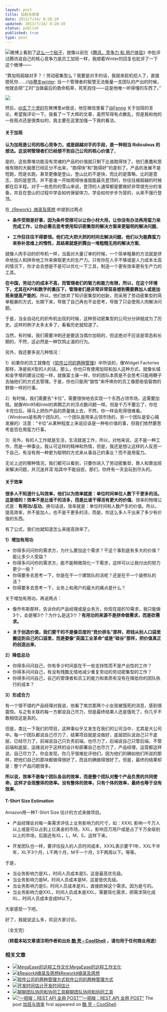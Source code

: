 ```yaml
---
layout: post
title: 加班与效率
date: 2013/7/24/ 0:28:10
updated: 2013/7/24/ 0:28:10
status: publish
published: true
type: post
---
```


![](https://coolshell.cn/wp-content/uploads/2013/07/Work-Overtime-300x201.jpg)微博上看到了[这么一个贴子](http://weibo.com/1401880315/A0LFVkB3L)，就像以前在《[腾讯，竞争力 和 用户体验](https://coolshell.cn/articles/5901.html "腾讯，竞争力 和 用户体验")》中批评过腾讯说自己的核心竞争力是员工加班一样，我顺着Winter的回复也批评了一下这个微博——


“靠加班超越对手？！劳动密集型么？我要是对手的话，我就来趁机挖人了，直接摁死你……//[@寒冬winter](http://weibo.com/n/%E5%AF%92%E5%86%ACwinter): 当一个管理者的智慧无法衡量一支团队的产出的时候，他就会把“工时”当做最后的救命稻草，死死抱住——这是他唯一听得懂的东西了。”


![](https://coolshell.cn/wp-content/uploads/2013/07/work_overtime.png)


然后，[@玄了个澄的](http://weibo.com/jiach "玄了个澄的")在微博里at我说，他在微信里看了[@Fenng](http://weibo.com/n/Fenng) 关于加班的言论，希望我评论一下。我看了一下大辉的文章，虽然写得有点散乱，但是我和他的一些观点还是很类似的，我主要在这里加强一下我的看法。


#### 关于加班


**认为加班是公司的核心竞争力，或是超越对手的手段，是一种相当 Ridiculous 的想法。这说明管理者们已经想不到自己公司的核心价值了**。



是的，这些靠堆功能没有灵魂的产品的价值就只剩下比谁跑得快了。他们愚蠢和思维有限的大脑里已经区分不出来，“跑得快”和“跑得好”的差别了。产品的发展不是短跑，而是长跑，甚至更像是登山，登山比的不是快，而比的是策略，比的是意志，目的是登顶。并不是谁一开始爬得快谁就能最先登顶的，你往往被超越的时候都在后半程。对于一些危险的雪山来说，登顶的人通常都是要做好非常很充分的准备，并且在登山的过程中学会如何保留体力，学会如何步步为营的，从来不强行登顶。


在[《Rework》摘录及感想](https://coolshell.cn/articles/9156.html "《Rework》摘录及感想") 中提到过两点


* **条件受限是好事，因为条件受限可以让你小材大用，让你没有办法再用蛮力来完成工作，让你必需去思考使用知识密集型的解决方案来更聪明的解决问题**。


* **工作狂往往不得要领。他们花大把大把的时间去解决问题，他们以为能靠蛮力来弥补思维上的惰性，其结果就是折腾出一堆粗糙无用的解决方案**。


就像人肉手动的织布机一样，当面对大量订单的时候，一个简单粗暴的方法就是拼命地加人和拼命地工作来换取更大的生产力。只有你在人手不够或是人力成本太高的情况下，你才会去想是不是可以优化一下工具，制造一个更有效率更有生产力的工具。


**在中国，劳动力的成本不高，而管理者们的智力和能力有限，所以，在这个环境下，尤其在KPI和数字的重压下，管理者们是非常非常容易想到需要靠加人或是加班来提高产能的**。所以，他们放弃了知识密集型的创新，而采用了劳动密集型的简单粗暴的方式，长期下来，导致了自己再也不会思考，导致了只会使用人肉解决问题。


于是，当全自动化的织布机出现的时候，这种劳动密集型的公司分分钟就成为了历史。这样的例子太多太多了，看看历史就知道了。


当然，有时候，我们需要冲刺还是要适当偶尔加班的，但这绝对不应该是常态和长期的，不然，这必然是一种饮鸩止渴的行为。


另外，我还要多说几种情况：


1）如果你的员工就像在《[软件公司的两种管理](https://coolshell.cn/articles/4951.html "软件公司的两种管理方式")》中所说的，像Widget Factories那样，净是些X型的人的话，那么，你也只有使用加班和加人这种方式，就像长城和金字塔的建设过程一样，就像富士康一样，你的团队本质是不会思考只能用鞭子去抽他们的方式去管理。于是，你也只能用“狼性”来呼唤你的员工像那些低智商的野兽一样的行事。


2）有时候，我们需要去“卡位”，需要很快地去实现一个东西占领市场，这需要加班。就像Win95和Intel的奔腾芯片的浮点数问题一样。但是千万不要忘了，你在卡完位后，得马上把你产品的质量搞上去，不然，你一样会死得很难看。（Windows是有两个团队的，一个团队是用来占领市场的，另一个团队是安心搞发展的）注意：“卡位”从某种程度上来说应该是一种有价值的事，但我们依然要思考是否在用蛮力行事。


3）另外，有的人工作就是生活，生活就是工作，所以，对他来说，这不是一种工作，而是一种事业。我认可这样的精神和热情，但是，我还是想让这样的人反思一下自己，有没有用一种更为聪明的方式来从事自己的事业？而不是用蛮力。


无论上述的哪种情况，我们都可以看到，只要你进入了劳动密集型，靠人和靠加班来解决问题，并沉迷并深 陷其中不能自拔，那们，你终有一天会玩到尽头的。


#### 关于效率


**很多人不知道什么叫效率，他们以为效率就是：单位时间单位人数下干更多的活。这是错的！效率不是比谁干的活多，而是比谁干得活有更大的价值**。效率的物理公式是：**有用功/总功**。换句话说，效率就是：单位时间和人数产生的价值。所以，提高效率，并不是加人，也不是干更多的活，而是，你这么多人干出来了多少有价值的东西。


有了公式，我们也就知道怎么来提高效率了。


**1）增加有用功**


* 你得多问问你的需求方，为什么要加这个需求？干这个事到底有多大的价值？能让多少人受益？
* 你得多问问你的需求方，能不能稍微简化一下需求，这样可以让我付出的努力更少一些？
* 你得要多去思考一下，你是在干一个建筑队的活呢？还是在干一个装修队的活？
* 你得要多去思考一下，业务上和用户的最大的痛点是什么？


关于增加有用功，再说两点：


* 像乔布斯那样，告诉你的产品经理或是业务方，你现在提的10需求，我只能做3个，会是哪3个？为什么是这3个？**有用功的来源不是拼命做需求，而是砍需求。**


* **关于创造价值，我们要干的不是像百度的“竞价排名”那样，把钱从别人口袋里搬运到自己的口袋里，而是要像“英国工业革命”或是“硅谷”那样，把价值真正的创造出来**。


**2）降低总功**


* 你得多问问自己，你有多少时间是在干一些支持性而不是产出性的工作？
* 你得多问问自己，有没有残酷无情地减少重复劳动的劳动密集型的工作？
* 你得多问问自己，自己的管理者和员工的能力和素质有没有在降低你的团队执行的成本？


**3）形成合力**


有一个很不错的产品经理对我说，他看了南京那两个小女孩被饿死的消息，感到很震惊。与之有关联的每一方都说自己尽力，但是最终结果人还是饿死了，你几乎不敢相信这是真的。


但是，类比一下我们的项目，这种事似乎又发生在我们的公司当中，尤其是大公司中。每一个团队都说自己尽力了，结果项目就是没做好，底层团队说自己只干底层，已经尽力了，前端说自己只负责前端，也尽力了，后端说自己只管后端，不管前端和底层，运维说对于这样的设计和部署自己也尽力了，产品经理，运营都这样说，自己尽力了。你会发现，你几乎很难批评他们，因为他们的确如他们所说的那样，把他们自己的那块都做得很好了，而且的确做得很好了。但是，最终的结果却是：整个产品问题很多。


**所以说，效率不是每个团队各自的效率，而是整个团队对整个产品负责的共同使命，这样才会现整体的效率。没有整体的效率，只有个体的效率，最终也等于没有效率**。


#### T-Shirt Size Estimation


Amazon用一种T-Shirt Size 估计的方式来做项目。


* 产品经理会对每一条需求评估上业务影响力的尺寸，如：XXXL 影响一千万人以上或是可以占到上亿美金的市场，XXL，影响百万用户或是占了千万金级别以上的市场，后面还有XL，L，M，S，这样下来。


* 开发团队也一样，要评估投入的人员时间成本，XXXL表示要干1年，XXL干半年，XL干3个月，L干两个月，M干一个月，S干两周以下。等等。


于是，


* 当业务影响力是XL，时间人员成本是S，这是最高优先级。
* 当业务影响力是M，时间人员成本是M，这是低优先级。
* 当业务影响力是S，时间人员成本是XL，直接砍掉这个需求。因为是亏的。
* 当业务影响力是XXL，时间人员成本是XXL，需要简化需求，把需求简化成XL，时间人员成本变成M以下。


大家感受一下吧。


好了，我就说这么多，欢迎大家讨论。


（全文完）



**（转载本站文章请注明作者和出处 [酷 壳 – CoolShell](https://coolshell.cn/) ，请勿用于任何商业用途）**



### 相关文章

* [![MegaEase的远程工作文化](https://coolshell.cn/wp-content/uploads/2020/01/remote-150x150.jpg)](https://coolshell.cn/articles/20765.html)[MegaEase的远程工作文化](https://coolshell.cn/articles/20765.html)
* [![《Rework》摘录及感想](https://coolshell.cn/wp-content/uploads/2013/03/rework-150x150.jpg)](https://coolshell.cn/articles/9156.html)[《Rework》摘录及感想](https://coolshell.cn/articles/9156.html)
* [![软件公司的两种管理方式](https://coolshell.cn/wp-content/plugins/wordpress-23-related-posts-plugin/static/thumbs/19.jpg)](https://coolshell.cn/articles/4951.html)[软件公司的两种管理方式](https://coolshell.cn/articles/4951.html)
* [![开发时间估计](https://coolshell.cn/wp-content/plugins/wordpress-23-related-posts-plugin/static/thumbs/8.jpg)](https://coolshell.cn/articles/3218.html)[开发时间估计](https://coolshell.cn/articles/3218.html)
* [![聊聊团队协同和协同工具](https://coolshell.cn/wp-content/uploads/2022/10/communication-150x150.png)](https://coolshell.cn/articles/22298.html)[聊聊团队协同和协同工具](https://coolshell.cn/articles/22298.html)
* [![“一把梭：REST API 全用 POST”](https://coolshell.cn/wp-content/uploads/2022/02/http_method-150x150.png)](https://coolshell.cn/articles/22173.html)[“一把梭：REST API 全用 POST”](https://coolshell.cn/articles/22173.html)
The post [加班与效率](https://coolshell.cn/articles/10217.html) first appeared on [酷 壳 - CoolShell](https://coolshell.cn).